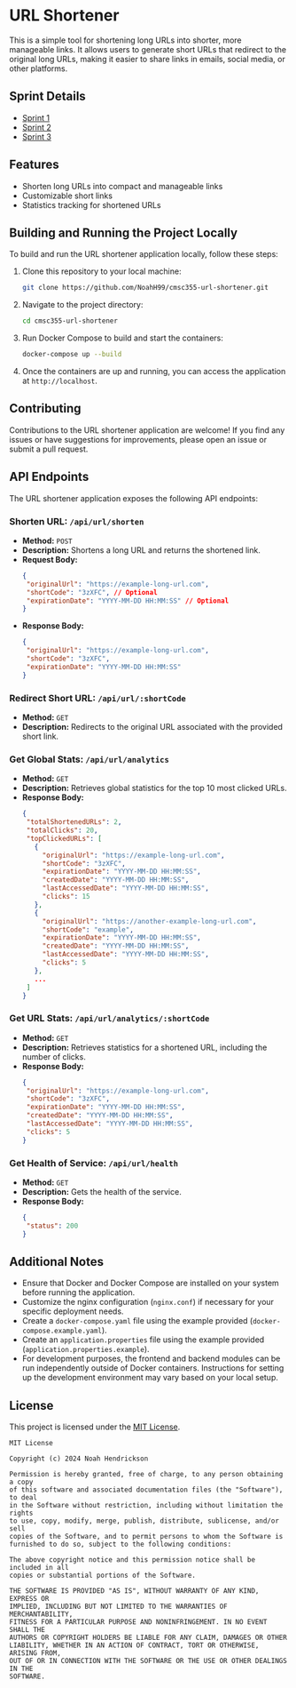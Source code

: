 # URL Shortener

This is a simple tool for shortening long URLs into shorter, more manageable links. It allows users to generate short URLs that redirect to the original long URLs, making it easier to share links in emails, social media, or other platforms.

## Sprint Details
- [Sprint 1](https://github.com/NoahH99/cmsc355-url-shortener/blob/develop/SPRINT1.md)
- [Sprint 2](https://github.com/NoahH99/cmsc355-url-shortener/blob/develop/SPRINT2.md)
- [Sprint 3](https://github.com/NoahH99/cmsc355-url-shortener/blob/develop/SPRINT3.md)

## Features

- Shorten long URLs into compact and manageable links
- Customizable short links
- Statistics tracking for shortened URLs


## Building and Running the Project Locally

To build and run the URL shortener application locally, follow these steps:

1. Clone this repository to your local machine:

   ```bash
   git clone https://github.com/NoahH99/cmsc355-url-shortener.git
   ```

2. Navigate to the project directory:

   ```bash
   cd cmsc355-url-shortener
   ```
   
3. Run Docker Compose to build and start the containers:

   ```bash
   docker-compose up --build
   ```

4. Once the containers are up and running, you can access the application at `http://localhost`.


## Contributing
Contributions to the URL shortener application are welcome! If you find any issues or have suggestions for improvements, please open an issue or submit a pull request.


## API Endpoints

The URL shortener application exposes the following API endpoints:

### Shorten URL: `/api/url/shorten`
- **Method:** `POST`
- **Description:** Shortens a long URL and returns the shortened link.
- **Request Body:**
   ```json
  {
    "originalUrl": "https://example-long-url.com",
    "shortCode": "3zXFC", // Optional
    "expirationDate": "YYYY-MM-DD HH:MM:SS" // Optional
  }
   ```
- **Response Body:**
   ```json
  {
    "originalUrl": "https://example-long-url.com",
    "shortCode": "3zXFC",
    "expirationDate": "YYYY-MM-DD HH:MM:SS"
  }
   ```

### Redirect Short URL: `/api/url/:shortCode`
- **Method:** `GET`
- **Description:** Redirects to the original URL associated with the provided short link.

### Get Global Stats: `/api/url/analytics`
- **Method:** `GET`
- **Description:** Retrieves global statistics for the top 10 most clicked URLs.
- **Response Body:**
   ```json
  {
    "totalShortenedURLs": 2,
    "totalClicks": 20,
    "topClickedURLs": [
      {
        "originalUrl": "https://example-long-url.com",
        "shortCode": "3zXFC",
        "expirationDate": "YYYY-MM-DD HH:MM:SS",
        "createdDate": "YYYY-MM-DD HH:MM:SS",
        "lastAccessedDate": "YYYY-MM-DD HH:MM:SS",
        "clicks": 15
      },
      {
        "originalUrl": "https://another-example-long-url.com",
        "shortCode": "example",
        "expirationDate": "YYYY-MM-DD HH:MM:SS",
        "createdDate": "YYYY-MM-DD HH:MM:SS",
        "lastAccessedDate": "YYYY-MM-DD HH:MM:SS",
        "clicks": 5
      },
      ...
    ]
  }
   ```

### Get URL Stats: `/api/url/analytics/:shortCode`
- **Method:** `GET`
- **Description:** Retrieves statistics for a shortened URL, including the number of clicks.
- **Response Body:**
   ```json
  {
    "originalUrl": "https://example-long-url.com",
    "shortCode": "3zXFC",
    "expirationDate": "YYYY-MM-DD HH:MM:SS",
    "createdDate": "YYYY-MM-DD HH:MM:SS",
    "lastAccessedDate": "YYYY-MM-DD HH:MM:SS",
    "clicks": 5
  }
   ```


### Get Health of Service: `/api/url/health`
- **Method:** `GET`
- **Description:** Gets the health of the service.
- **Response Body:**
   ```json
  {
    "status": 200
  }
   ```
  

## Additional Notes
- Ensure that Docker and Docker Compose are installed on your system before running the application.
- Customize the nginx configuration (`nginx.conf`) if necessary for your specific deployment needs.
- Create a `docker-compose.yaml` file using the example provided (`docker-compose.example.yaml`).
- Create an `application.properties` file using the example provided (`application.properties.example`).
- For development purposes, the frontend and backend modules can be run independently outside of Docker containers. Instructions for setting up the development environment may vary based on your local setup.


## License

This project is licensed under the [MIT License](https://github.com/NoahH99/cmsc355-url-shortener/blob/master/LICENSE).

```
MIT License

Copyright (c) 2024 Noah Hendrickson

Permission is hereby granted, free of charge, to any person obtaining a copy
of this software and associated documentation files (the "Software"), to deal
in the Software without restriction, including without limitation the rights
to use, copy, modify, merge, publish, distribute, sublicense, and/or sell
copies of the Software, and to permit persons to whom the Software is
furnished to do so, subject to the following conditions:

The above copyright notice and this permission notice shall be included in all
copies or substantial portions of the Software.

THE SOFTWARE IS PROVIDED "AS IS", WITHOUT WARRANTY OF ANY KIND, EXPRESS OR
IMPLIED, INCLUDING BUT NOT LIMITED TO THE WARRANTIES OF MERCHANTABILITY,
FITNESS FOR A PARTICULAR PURPOSE AND NONINFRINGEMENT. IN NO EVENT SHALL THE
AUTHORS OR COPYRIGHT HOLDERS BE LIABLE FOR ANY CLAIM, DAMAGES OR OTHER
LIABILITY, WHETHER IN AN ACTION OF CONTRACT, TORT OR OTHERWISE, ARISING FROM,
OUT OF OR IN CONNECTION WITH THE SOFTWARE OR THE USE OR OTHER DEALINGS IN THE
SOFTWARE.
```
